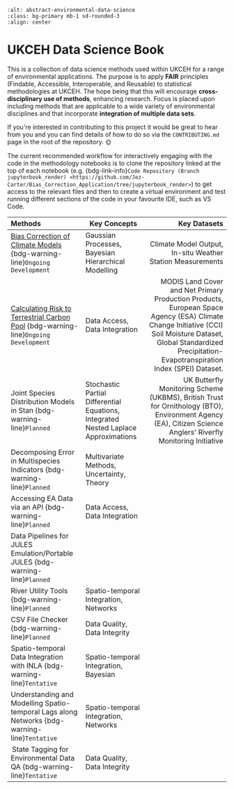 ```{image} EDS_Abstract.jpg 
:alt: abstract-environmental-data-science
:class: bg-primary mb-1 sd-rounded-3
:align: center
```

# UKCEH Data Science Book

This is a collection of data science methods used within UKCEH for a range of environmental applications. The purpose is to apply **FAIR** principles (Findable, Accessible, Interoperable, and Reusable) to statistical methodologies at UKCEH. The hope being that this will encourage **cross-disciplinary use of methods**, enhancing research. Focus is placed upon including methods that are applicable to a wide variety of environmental disciplines and that incorporate **integration of multiple data sets**. 

If you're interested in contributing to this project it would be great to hear from you and you can find details of how to do so via the `CONTRIBUTING.md` page in the root of the repository. 🌞

The current recommended workflow for interactively engaging with the code in the methodology notebooks is to clone the repository linked at the top of each notebook (e.g. {bdg-link-info}`Code Repository (Branch jupyterbook_render) <https://github.com/Jez-Carter/Bias_Correction_Application/tree/jupyterbook_render>`) to get access to the relevant files and then to create a virtual environment and test running different sections of the code in your favourite IDE, such as VS Code.  

| Methods | Key Concepts | Key Datasets |
| :--- | --- | ---: |
| [Bias Correction of Climate Models](<../methods/ds-toolbox-notebook-biascorrection/bias-correction>) {bdg-warning-line}`Ongoing Development`| Gaussian Processes, Bayesian Hierarchical Modelling | Climate Model Output, In-situ Weather Station Measurements 
| [Calculating Risk to Terrestrial Carbon Pool](<../methods/ds-toolbox-notebook-risk-terrestrial-carbon-pool/RiskQuantificationNotebook>) {bdg-warning-line}`Ongoing Development` | Data Access, Data Integration | MODIS Land Cover and Net Primary Production Products, European Space Agency (ESA) Climate Change Initiative (CCI) Soil Moisture Dataset, Global Standardized Precipitation-Evapotranspiration Index (SPEI) Dataset.
| Joint Species Distribution Models in Stan {bdg-warning-line}`Planned` | Stochastic Partial Differential Equations, Integrated Nested Laplace Approximations | UK Butterfly Monitoring Scheme (UKBMS), British Trust for Ornithology (BTO), Environment Agency (EA), Citizen Science Anglers' Riverfly Monitoring Initiative
| Decomposing Error in Multispecies Indicators {bdg-warning-line}`Planned` | Multivariate Methods, Uncertainty, Theory | |
| Accessing EA Data via an API {bdg-warning-line}`Planned` | Data Access, Data Integration | |
| Data Pipelines for JULES Emulation/Portable JULES {bdg-warning-line}`Planned` | | |
| River Utility Tools {bdg-warning-line}`Planned` | Spatio-temporal Integration, Networks | |
| CSV File Checker {bdg-warning-line}`Planned` | Data Quality, Data Integrity | |
| Spatio-temporal Data Integration with INLA {bdg-warning-line}`Tentative` | Spatio-temporal Integration, Bayesian | | 
| Understanding and Modelling Spatio-temporal Lags along Networks {bdg-warning-line}`Tentative` | Spatio-temporal Integration, Networks | |
| State Tagging for Environmental Data QA {bdg-warning-line}`Tentative` | Data Quality, Data Integrity | |

<br>

<!-- | Methods | Generalisability |
| :--- | ---: |
| [Bias Correction of Climate Models](<../notebooks/methods/Bias_Correction_Application/walkthrough_tutorial/Walkthrough Tutorial>) {bdg-warning-line}`Ongoing Development` | Combining good-coverage biased datasets with poor-coverage unbiased datasets. Modelling uncertainty when interpolating spatial and/or temporal data. 
| Joint Species Distribution Models in Stan {bdg-warning-line}`Planned` | 
| Decomposing Error in Multispecies Indicators {bdg-warning-line}`Planned` | 
| Accessing EA Data via an API {bdg-warning-line}`Planned` | 
| Data Pipelines for JULES Emulation/Portable JULES {bdg-warning-line}`Planned` |
| River Utility Tools {bdg-warning-line}`Planned` | 
| CSV File Checker {bdg-warning-line}`Planned` |
| Spatio-temporal Data Integration with INLA {bdg-warning-line}`Tentative` |
| Understanding and Modelling Spatio-temporal Lags along Networks {bdg-warning-line}`Tentative` |
| State Tagging for Environmental Data QA {bdg-warning-line}`Tentative` |  -->
